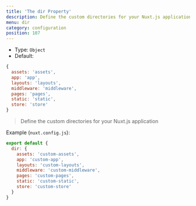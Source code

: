 ```yaml
---
title: 'The dir Property'
description: Define the custom directories for your Nuxt.js application
menu: dir
category: configuration
position: 107
---
```


- Type: `Object`
- Default:

```js
{
  assets: 'assets',
  app: 'app',
  layouts: 'layouts',
  middleware: 'middleware',
  pages: 'pages',
  static: 'static',
  store: 'store'
}
```

> Define the custom directories for your Nuxt.js application

Example (`nuxt.config.js`):

```js
export default {
  dir: {
    assets: 'custom-assets',
    app: 'custom-app',
    layouts: 'custom-layouts',
    middleware: 'custom-middleware',
    pages: 'custom-pages',
    static: 'custom-static',
    store: 'custom-store'
  }
}
```
